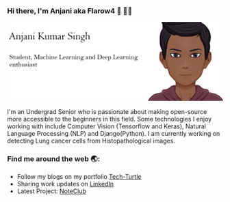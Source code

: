 ### Hi there, I'm Anjani aka Flarow4 👋 :man_technologist:

![Portfolio Image](https://raw.githubusercontent.com/Anjani100/Anjani100/master/git-avatar.png)

I'm an Undergrad Senior who is passionate about making open-source more accessible to the beginners in this field. Some technologies I enjoy working with include Computer Vision (Tensorflow and Keras), Natural Language Processing (NLP) and Django(Python).
I am currently working on detecting Lung cancer cells from Histopathological images.

### Find me around the web :earth_asia::

* Follow my blogs on my portfolio [Tech-Turtle](https://www.tech-turtle.com/)
* Sharing work updates on [LinkedIn](https://www.linkedin.com/in/anjani-kumar-singh-77337516a/)
* Latest Project: [NoteClub](https://www.noteclub.engineer/)
<!--
**Anjani100/Anjani100** is a ✨ _special_ ✨ repository because its `README.md` (this file) appears on your GitHub profile.

Here are some ideas to get you started:

- 🔭 I’m currently working on ...
- 🌱 I’m currently learning ...
- 👯 I’m looking to collaborate on ...
- 🤔 I’m looking for help with ...
- 💬 Ask me about ...
- 📫 How to reach me: ...
- 😄 Pronouns: ...
- ⚡ Fun fact: ...
-->
